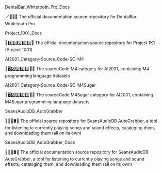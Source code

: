 
DentalBar_Whitetooth_Pro_Docs

🪥️🦷️💾️📖️ The official documentation source repository for DentalBar Whitetooth Pro

Project_1001_Docs

💾️#️⃣️1️⃣️0️⃣️0️⃣️1️⃣️📖️ The official documentation source repository for Project 1K1 (Project 1001)

AI2001_Category-Source_Code-SC-M4

🧠️🖥️2️⃣️0️⃣️0️⃣️1️⃣️💾️📜️ The sourceCode:M4 category for AI2001, containing M4 programming language datasets

AI2001_Category-Source_Code-SC-M4Sugar

🧠️🖥️2️⃣️0️⃣️0️⃣️1️⃣️💾️📜️ The sourceCode:M4Sugar category for AI2001, containing M4Sugar programming language datasets

SeansAudioDB_AutoGrabber

🎵️🎶️✊️🛢️💾️ The official source repository for SeansAudioDB AutoGrabber, a tool for listening to currently playing songs and sound effects, cataloging them, and downloading them (all on its own)

SeansAudioDB_AutoGrabber_Docs

🎵️🎶️✊️🛢️📖️ The official documentation source repository for SeansAudioDB AutoGrabber, a tool for listening to currently playing songs and sound effects, cataloging them, and downloading them (all on its own)

